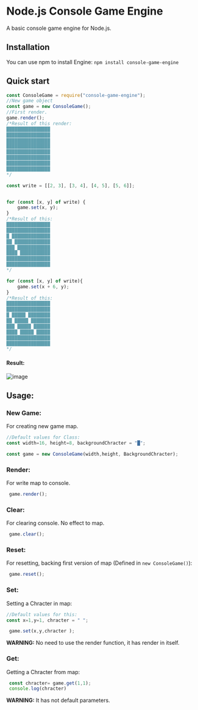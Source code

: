 # Node.js Console Game Engine
A basic console game engine for Node.js.

## Installation

You can use npm to install Engine: `npm install console-game-engine`

## Quick start

```js
const ConsoleGame = require("console-game-engine");
//New game object
const game = new ConsoleGame();
//First render.
game.render();
/*Result of this render:
████████████████
████████████████
████████████████
████████████████
████████████████
████████████████
████████████████
████████████████
*/

const write = [[2, 3], [3, 4], [4, 5], [5, 6]];


for (const [x, y] of write) {
    game.set(x, y);
}
/*Result of this:
████████████████
████████████████
█ ██████████████
██ █████████████
███ ████████████
████ ███████████
████████████████
████████████████
*/

for (const [x, y] of write){
    game.set(x + 6, y);
}
/*Result of this:
████████████████
████████████████
█ █████ ████████
██ █████ ███████
███ █████ ██████
████ █████ █████
████████████████
████████████████
*/
```

#### Result:
![image](https://user-images.githubusercontent.com/70021050/149624777-96d2fe9a-cd55-4f81-902b-14ddf072e00e.png)

## Usage:
### New Game:
For creating new game map.

```js
//Default values for Class:
const width=16, height=8, backgroundChracter = "█";

const game = new ConsoleGame(width,height, BackgroundChracter);
```

### Render:
For write map to console.

```js
 game.render();
```

### Clear:
For clearing console. No effect to map.

```js
 game.clear();
```

### Reset:
For resetting, backing first version of map (Defined in `new ConsoleGame()`):

```js
 game.reset();
```


### Set:
Setting a Chracter in map:

```js
//Default values for this:
const x=1,y=1, chracter = " ";

 game.set(x,y,chracter );
```
**WARNING:** No need to use the render function, it has render in itself.


### Get:
Getting a Chracter from map:

```js
 const chracter= game.get(1,1);
 console.log(chracter)
```
**WARNING:** It has not default parameters.